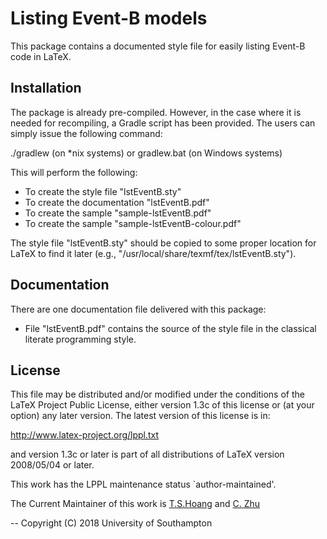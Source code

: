 Listing Event-B models
======================

This package contains a documented style file for easily listing
Event-B code in LaTeX.

Installation
------------

The package is already pre-compiled. However, in the case where it is
needed for recompiling, a Gradle script has been provided. The users can
simply issue the following command:

  ./gradlew (on *nix systems)
or
  gradlew.bat (on Windows systems)

This will perform the following:
- To create the style file "lstEventB.sty"
- To create the documentation "lstEventB.pdf"
- To create the sample "sample-lstEventB.pdf"
- To create the sample "sample-lstEventB-colour.pdf"

The style file "lstEventB.sty" should be copied to some proper location
for LaTeX to find it later (e.g.,
"/usr/local/share/texmf/tex/lstEventB.sty").

Documentation
-------------

There are one documentation file delivered with this package:

  - File "lstEventB.pdf" contains the source of the style file in the
    classical literate programming style.

License
-------

This file may be distributed and/or modified under the conditions of
the LaTeX Project Public License, either version 1.3c of this license
or (at your option) any later version.  The latest version of this
license is in:

   http://www.latex-project.org/lppl.txt

and version 1.3c or later is part of all distributions of LaTeX version
2008/05/04 or later.

This work has the LPPL maintenance status `author-maintained'.

The Current Maintainer of this work is
[T.S.Hoang](mailto:T.S.Hoang@ecs.soton.ac.uk "T dot S dot Hoang at ecs dot soton dot ac dot uk") and
[C. Zhu](mailto:C.Zhu@ecs.soton.ac.uk "C dot Zhu at ecs dot soton dot ac dot uk")

--
Copyright (C) 2018 University of Southampton
